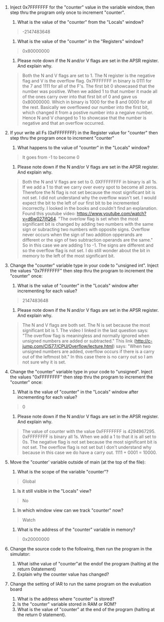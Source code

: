 1. Inject 0x7FFFFFFF for the "counter" value in the variable window, then step thru the program only once to increment "counter".
   1. What is the value of the "counter" from the "Locals" window?
   > -2147483648
   1. What is the value of the "counter" in the "Registers" window?
   > 0x80000000
   1. Please note down if the N and/or V flags are set in the APSR register. And explain why.
   > Both the N and V flags are set to 1.  The N register is the negative flag and V is the overflow flag.  0x7FFFFFFF in binary is 0111 for the 7 and 1111 for all of the F's.  The first bit 0 showcased that the number was positive.  When we added 1 to that number it made all of the ones carry over into that first bit of 0 and gave us 0x80000000.  Which in binary is 1000 for the 8 and 0000 for all the rest.  Basically we overflowed our number into the first bit, which changed it from a postive number into a negaive number.  Hence N and V changed to 1 to showcase that the number is negative and that an overflow occurred.  


1. If your write all Fs (0xFFFFFFFF) in the Register value for "counter" then step thru the program once to increment "counter"
   1. What happens to the value of "counter" in the "Locals" window?
   > It goes from -1 to become 0
   1. Please note down if the N and/or V flags are set in the APSR register. And explain why.
   > Both the N and V flags are set to 0.  0XFFFFFFFF in binary is all 1s.  If we add a 1 to that we carry over every spot to become all zeros.  Therefore the N flag is not set because the most significant bit is not set.  I did not understand why the overflow wasn't set.  I would expect the bit to the left of our first bit to be incremented incorrectly.  I looked in the books and couldn't find an explanation.  Found this youtube video:  https://www.youtube.com/watch?v=d6w027jfQ64.  "The overlow flag is set when the most significant bit is changed by adding two numbers with the same sign or subracting two numbers with opposite signs.  Overflow never occurs when the sign of two addition opperands are different or the sign of two subtraction operands are the same."  So in this case we are adding 1 to -1.  The signs are different and so the overflow flag is not set.  I do still wonder about the bit in memory to the left of the most significant bit.

1. Change the "counter" variable type in your code to "unsigned int". Inject the values "0x7FFFFFFF" then step thru the program to increment the "counter" once:
   1. What is the value of "counter" in the "Locals" window after incrementing for each value?
   > 2147483648
   1. Please note down if the N and/or V flags are set in the APSR register. And explain why.
   > The N and V flags are both set.  The N is set because the most significant bit is 1.  The video I linked in the last question says:  "The overflow flag is meaningless and normally ignored when unsigned numbers are added or subtracted."  This link (http://c-jump.com/CIS77/CPU/Overflow/lecture.html) says:  "When two unsigned numbers are added, overflow occurs if there is a carry out of the leftmost bit."  In this case there is no carry out so I am not sure why it is set.

1. Change the "counter" variable type in your code to "unsigned". Inject the values "0xFFFFFFFF" then step thru the program to increment the "counter" once:
   1. What is the value of "counter" in the "Locals" window after incrementing for each value?
   > 0
   1. Please note down if the N and/or V flags are set in the APSR register. And explain why.
   > The value of counter with the value 0xFFFFFFFF is 4294967295. 0xFFFFFFFF is binary all 1s.  When we add a 1 to that it is all set to 0s.  The negative flag is not set because the most significant bit is not set.  The overflow flag is not set but I don't understand why because in this case we do have a carry out.  1111 + 0001 = 10000.  

1. Move the "counter’ variable outside of main (at the top of the file):
   1. What is the scope of the variable "counter"?
   > Global
   1. Is it still visible in the "Locals" view?
   > No
   1. In which window view can we track "counter" now?
   > Watch
   1. What is the address of the "counter" variable in memory?
   > 0x20000000

1. Change the source code to the following, then run the program in the simulator:
   1. What isthe value of "counter"at the endof the program (halting at the return 0statement)
   1. Explain why the counter value has changed?

1. Change the setting of IAR to run the same program on the evaluation board
   1. What is the address where "counter" is stored? 
   1. Is the "counter" variable stored in RAM or ROM?
   1. What is the value of "counter" at the end of the program (halting at the return 0 statement).
